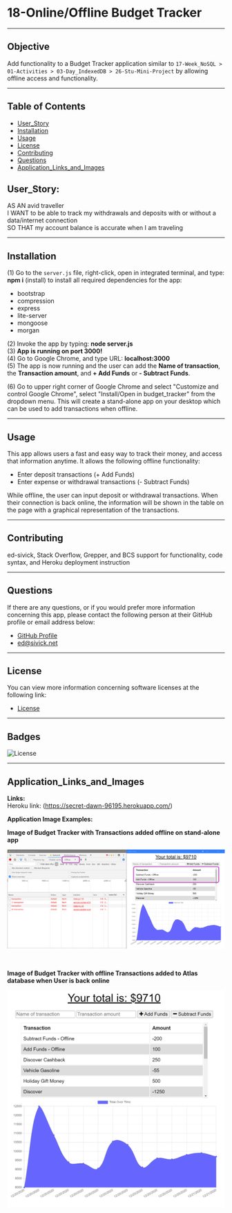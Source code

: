 # 18-Online/Offline Budget Tracker
___
## Objective
Add functionality to a Budget Tracker application similar to `17-Week_NoSQL > 01-Activities > 03-Day_IndexedDB > 26-Stu-Mini-Project` by allowing offline access and functionality.
___
## Table of Contents
* [User_Story](#user_story)
* [Installation](#installation)
* [Usage](#usage)
* [License](#license)
* [Contributing](#contributing)
* [Questions](#questions)
* [Application_Links_and_Images](#application_links_and_images)
## User_Story:
AS AN avid traveller  
I WANT to be able to track my withdrawals and deposits with or without a data/internet connection   
SO THAT my account balance is accurate when I am traveling  
___
## Installation
(1) Go to the `server.js` file, right-click, open in integrated terminal, and type: **npm i** (install) to install all required dependencies for the app:   
   - bootstrap
   - compression
   - express
   - lite-server
   - mongoose
   - morgan  

(2) Invoke the app by typing: **node server.js**    
(3) **App is running on port 3000!**   
(4) Go to Google Chrome, and type URL: **localhost:3000**   
(5) The app is now running and the user can add the **Name of transaction**, the **Transaction amount**, and **+ Add Funds** or **- Subtract Funds**.  

(6) Go to upper right corner of Google Chrome and select "Customize and control Google Chrome", select "Install/Open in budget_tracker" from the dropdown menu.  This will create a stand-alone app on your desktop which can be used to add transactions when offline.
   
_____
## Usage
This app allows users a fast and easy way to track their money, and access that information anytime. It allows the following offline functionality:
- Enter deposit transactions (+ Add Funds)
- Enter expense or withdrawal transactions (- Subtract Funds)

While offline, the user can input deposit or withdrawal transactions. When their connection is back online, the information will be shown in the table on the page with a graphical representation of the transactions.

_____
## Contributing
ed-sivick, Stack Overflow, Grepper, and BCS support for functionality, code syntax, and Heroku deployment instruction
_____
## Questions
If there are any questions, or if you would prefer more information concerning this app,
please contact the following person at their GitHub profile or email address below:

* [GitHub Profile](https://github.com/ed-sivick)
* ed@sivick.net
_____
## License
You can view more information concerning software licenses at the following link:

* [License](https://opensource.org/licenses/MIT)
_____
## Badges
![License](https://img.shields.io/badge/License-MIT-blue.svg "License Badge")
___
## Application_Links_and_Images  
**Links:**  
Heroku link: (https://secret-dawn-96195.herokuapp.com/)   

**Application Image Examples:** 
<p><strong>Image of Budget Tracker with Transactions added offline on stand-alone app</strong></p>
<p align="left">
  <img src="public/images/transaction-offline1.png" width="800" title="Image of Budget Tracker with Transactions added offline on stand-alone app" alt="Image of Budget Tracker with Transactions added offline on stand-alone app">
  </p><br>
  
<p><strong>Image of Budget Tracker with offline Transactions added to Atlas database when User is back online</strong></p>
<p align="left">
  <img src="public/images/transaction-online1.png" width="800" title="Image of Budget Tracker with offline Transactions added to Atlas database when User is back online" alt="Image of Budget Tracker with offline Transactions added to Atlas database when User is back online">
  </p><br>